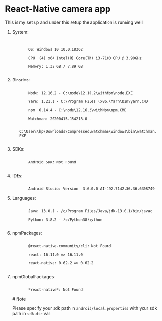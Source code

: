 # React-Native camera app

<P>This is my set up and under this setup the application is running well </p>

<ol>

<li>System:</li>

<code>
<ul>
    OS: Windows 10 10.0.18362 <br/>
    CPU: (4) x64 Intel(R) Core(TM) i3-7100 CPU @ 3.90GHz<br/>
    Memory: 1.32 GB / 7.89 GB<br/>
    </code>
</ul>
    
  <li>Binaries:</li>
  <ul>
     <code>
    Node: 12.16.2 - C:\node\12.16.2\withNpm\node.EXE <br/>
    Yarn: 1.21.1 - C:\Program Files (x86)\Yarn\bin\yarn.CMD<br>
    npm: 6.14.4 - C:\node\12.16.2\withNpm\npm.CMD<br>
    Watchman: 20200415.154218.0 - <br>
    C:\Users\hp\Downloads\Compressed\watchman\windows\bin\watchman.EXE<br/>
    </code>
  </ul>
  <li>SDKs:</li>
<ul>
     <code>
    Android SDK: Not Found<br>
  </code>
</ul>
  <li>IDEs:</li>
  <ul>
   <code>
    Android Studio: Version  3.6.0.0 AI-192.7142.36.36.6308749<br>
</code>
  </ul>
 <li>Languages:</li>
 <ul>
    <code>
    Java: 13.0.1 - /c/Program Files/Java/jdk-13.0.1/bin/javac <br/>
    Python: 3.8.2 - /c/Python38/python <br>
    </code>
 </ul>
  
  <li>npmPackages:</li>
  <ul>
    <code>
    @react-native-community/cli: Not Found <br>
    react: 16.11.0 => 16.11.0<br>
    react-native: 0.62.2 => 0.62.2 <br>
    </code>
  </ul>
  <li>npmGlobalPackages:</li>
  <ul>
      <code>
    *react-native*: Not Found <br>
</code>
  </ul>

</ul>
# Note
<p>Please specify your sdk path in <code>android/local.properties</code> with your sdk path in <code>sdk.dir</code> var</p>